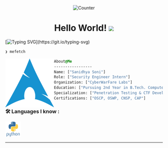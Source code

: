 
<div id="counter", align="center">
  <img src="https://komarev.com/ghpvc/?username=Shivanshdgr8&style=flat-square&color=green" alt="Counter"/>
 </div>

<h1 align="center">
  Hello World!
  <img src="https://media.giphy.com/media/RqCkhwVvVRWOOrDoI6/giphy.gif" width="40px"/>
</h1>


[![Typing SVG](https://readme-typing-svg.demolab.com?font=Fira+Code&pause=1000&random=false&width=800&lines=Hi,+I+am+Sanidhya+working+as+Security+Engineer+Intern;Sometimes+I+play+CTFs+Sometimes+I+develop+them.)](https://git.io/typing-svg)

```css
❯ mefetch
```

<div style="display:block;text-align:left"><img align="left" src="https://raw.githubusercontent.com/warl0ckwraith/warl0ckwraith/main/arch.png" border="0" style="width:156px;">
  
  ```css
  About@Me
  -----------------
  Name: ["Sanidhya Soni"]
  Role: ["Security Engineer Intern"]
  Organization: ["CyberWarFare Labs"]
  Education: ["Pursuing 2nd Year in B.Tech. Computer Science Engineering"]
  Specialization: ["Penetration Testing & CTF Development"]
  Certifications: ["OSCP, OSWP, CNSP, CAP"]
```
### :hammer_and_wrench: Languages I know :

<div>
  <img src="https://github.com/devicons/devicon/blob/master/icons/python/python-original-wordmark.svg" title="Python" alt="Python" width="50" height="50"/>&nbsp;
</div>

---



